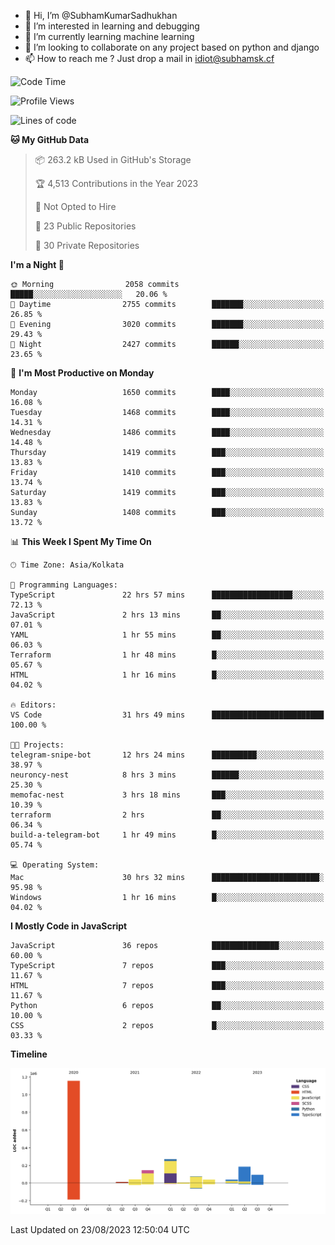 - 👋 Hi, I’m @SubhamKumarSadhukhan
- 👀 I’m interested in learning and debugging
- 🌱 I’m currently learning machine learning
- 💞️ I’m looking to collaborate on any project based on python and django
- 📫 How to reach me ?
      Just drop a mail in idiot@subhamsk.cf

<!---
SubhamKumarSadhukhan/SubhamKumarSadhukhan is a ✨ special ✨ repository because its `README.md` (this file) appears on your GitHub profile.
You can click the Preview link to take a look at your changes.
--->


<!--START_SECTION:waka-->
![Code Time](http://img.shields.io/badge/Code%20Time-1%2C484%20hrs%205%20mins-blue)

![Profile Views](http://img.shields.io/badge/Profile%20Views-0-blue)

![Lines of code](https://img.shields.io/badge/From%20Hello%20World%20I%27ve%20Written-2.0%20million%20lines%20of%20code-blue)

**🐱 My GitHub Data** 

> 📦 263.2 kB Used in GitHub's Storage 
 > 
> 🏆 4,513 Contributions in the Year 2023
 > 
> 🚫 Not Opted to Hire
 > 
> 📜 23 Public Repositories 
 > 
> 🔑 30 Private Repositories 
 > 
**I'm a Night 🦉** 

```text
🌞 Morning                2058 commits        █████░░░░░░░░░░░░░░░░░░░░   20.06 % 
🌆 Daytime                2755 commits        ███████░░░░░░░░░░░░░░░░░░   26.85 % 
🌃 Evening                3020 commits        ███████░░░░░░░░░░░░░░░░░░   29.43 % 
🌙 Night                  2427 commits        ██████░░░░░░░░░░░░░░░░░░░   23.65 % 
```
📅 **I'm Most Productive on Monday** 

```text
Monday                   1650 commits        ████░░░░░░░░░░░░░░░░░░░░░   16.08 % 
Tuesday                  1468 commits        ████░░░░░░░░░░░░░░░░░░░░░   14.31 % 
Wednesday                1486 commits        ████░░░░░░░░░░░░░░░░░░░░░   14.48 % 
Thursday                 1419 commits        ███░░░░░░░░░░░░░░░░░░░░░░   13.83 % 
Friday                   1410 commits        ███░░░░░░░░░░░░░░░░░░░░░░   13.74 % 
Saturday                 1419 commits        ███░░░░░░░░░░░░░░░░░░░░░░   13.83 % 
Sunday                   1408 commits        ███░░░░░░░░░░░░░░░░░░░░░░   13.72 % 
```


📊 **This Week I Spent My Time On** 

```text
🕑︎ Time Zone: Asia/Kolkata

💬 Programming Languages: 
TypeScript               22 hrs 57 mins      ██████████████████░░░░░░░   72.13 % 
JavaScript               2 hrs 13 mins       ██░░░░░░░░░░░░░░░░░░░░░░░   07.01 % 
YAML                     1 hr 55 mins        ██░░░░░░░░░░░░░░░░░░░░░░░   06.03 % 
Terraform                1 hr 48 mins        █░░░░░░░░░░░░░░░░░░░░░░░░   05.67 % 
HTML                     1 hr 16 mins        █░░░░░░░░░░░░░░░░░░░░░░░░   04.02 % 

🔥 Editors: 
VS Code                  31 hrs 49 mins      █████████████████████████   100.00 % 

🐱‍💻 Projects: 
telegram-snipe-bot       12 hrs 24 mins      ██████████░░░░░░░░░░░░░░░   38.97 % 
neuroncy-nest            8 hrs 3 mins        ██████░░░░░░░░░░░░░░░░░░░   25.30 % 
memofac-nest             3 hrs 18 mins       ███░░░░░░░░░░░░░░░░░░░░░░   10.39 % 
terraform                2 hrs               ██░░░░░░░░░░░░░░░░░░░░░░░   06.34 % 
build-a-telegram-bot     1 hr 49 mins        █░░░░░░░░░░░░░░░░░░░░░░░░   05.74 % 

💻 Operating System: 
Mac                      30 hrs 32 mins      ████████████████████████░   95.98 % 
Windows                  1 hr 16 mins        █░░░░░░░░░░░░░░░░░░░░░░░░   04.02 % 
```

**I Mostly Code in JavaScript** 

```text
JavaScript               36 repos            ███████████████░░░░░░░░░░   60.00 % 
TypeScript               7 repos             ███░░░░░░░░░░░░░░░░░░░░░░   11.67 % 
HTML                     7 repos             ███░░░░░░░░░░░░░░░░░░░░░░   11.67 % 
Python                   6 repos             ██░░░░░░░░░░░░░░░░░░░░░░░   10.00 % 
CSS                      2 repos             █░░░░░░░░░░░░░░░░░░░░░░░░   03.33 % 
```



**Timeline**

![Lines of Code chart](https://raw.githubusercontent.com/SubhamKumarSadhukhan/SubhamKumarSadhukhan/main/assets/bar_graph.png)


 Last Updated on 23/08/2023 12:50:04 UTC
<!--END_SECTION:waka-->
